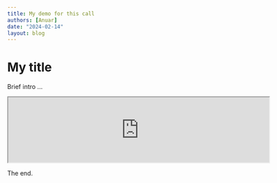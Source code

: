 ```yaml
---
title: My demo for this call
authors: [Anuar]
date: "2024-02-14"
layout: blog
---
```


# My title

Brief intro ...

<iframe src="https://app.powerbi.com/view?r=eyJrIjoiZTkxMjVlMjMtODhhNi00NTM5LTgzOGUtOThkNDEwMTAwY2FmIiwidCI6IjY5OWFjZTY3LWQyZTQtNGJjZC1iMzAzLWQyYmJlMmI5YmJmMSJ9" title="My title" width="600"></iframe>

The end.
